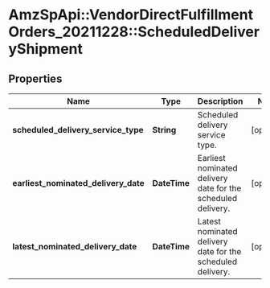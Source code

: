 # AmzSpApi::VendorDirectFulfillmentOrders_20211228::ScheduledDeliveryShipment

## Properties
Name | Type | Description | Notes
------------ | ------------- | ------------- | -------------
**scheduled_delivery_service_type** | **String** | Scheduled delivery service type. | [optional] 
**earliest_nominated_delivery_date** | **DateTime** | Earliest nominated delivery date for the scheduled delivery. | [optional] 
**latest_nominated_delivery_date** | **DateTime** | Latest nominated delivery date for the scheduled delivery. | [optional] 

